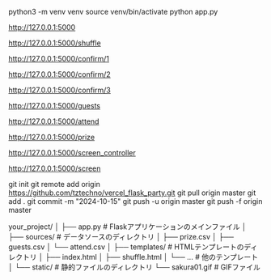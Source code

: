 python3 -m venv venv
source venv/bin/activate
python app.py

http://127.0.0.1:5000

http://127.0.0.1:5000/shuffle

http://127.0.0.1:5000/confirm/1

http://127.0.0.1:5000/confirm/2

http://127.0.0.1:5000/confirm/3

http://127.0.0.1:5000/guests

http://127.0.0.1:5000/attend

http://127.0.0.1:5000/prize

http://127.0.0.1:5000/screen_controller

http://127.0.0.1:5000/screen


git init
git remote add origin https://github.com/tztechno/vercel_flask_party.git
git pull origin master 
git add .
git commit -m "2024-10-15"
git push -u origin master
git push -f origin master


your_project/
│
├── app.py                   # Flaskアプリケーションのメインファイル
│
├── sources/                 # データソースのディレクトリ
│   ├── prize.csv
│   ├── guests.csv
│   └── attend.csv
│
├── templates/               # HTMLテンプレートのディレクトリ
│   ├── index.html
│   ├── shuffle.html
│   └── ...                  # 他のテンプレート
│
└── static/                  # 静的ファイルのディレクトリ
    └── sakura01.gif         # GIFファイル
